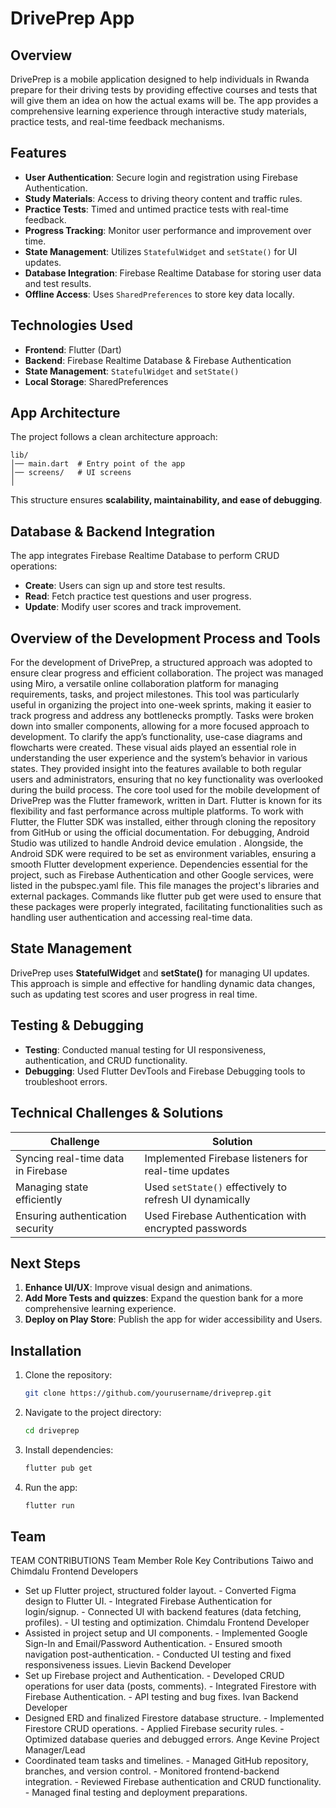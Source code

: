 # DrivePrep App

## Overview
DrivePrep is a mobile application designed to help individuals in Rwanda prepare for their driving tests by providing effective courses and tests that will give them an idea on how the actual exams will be. The app provides a comprehensive learning experience through interactive study materials, practice tests, and real-time feedback mechanisms.

## Features
- **User Authentication**: Secure login and registration using Firebase Authentication.
- **Study Materials**: Access to driving theory content and traffic rules.
- **Practice Tests**: Timed and untimed practice tests with real-time feedback.
- **Progress Tracking**: Monitor user performance and improvement over time.
- **State Management**: Utilizes `StatefulWidget` and `setState()` for UI updates.
- **Database Integration**: Firebase Realtime Database for storing user data and test results.
- **Offline Access**: Uses `SharedPreferences` to store key data locally.

## Technologies Used
- **Frontend**: Flutter (Dart)
- **Backend**: Firebase Realtime Database & Firebase Authentication
- **State Management**: `StatefulWidget` and `setState()`
- **Local Storage**: SharedPreferences

## App Architecture
The project follows a clean architecture approach:
```
lib/
│── main.dart  # Entry point of the app
│── screens/   # UI screens
│

```
This structure ensures **scalability, maintainability, and ease of debugging**.

## Database & Backend Integration
The app integrates Firebase Realtime Database to perform CRUD operations:
- **Create**: Users can sign up and store test results.
- **Read**: Fetch practice test questions and user progress.
- **Update**: Modify user scores and track improvement.

 ## Overview of the Development Process and Tools
For the development of DrivePrep, a structured approach was adopted to ensure clear progress and efficient collaboration. The project was managed using Miro, a versatile online collaboration platform for managing requirements, tasks, and project milestones. This tool was particularly useful in organizing the project into one-week sprints, making it easier to track progress and address any bottlenecks promptly. Tasks were broken down into smaller components, allowing for a more focused approach to development.
To clarify the app’s functionality, use-case diagrams and flowcharts were created. These visual aids played an essential role in understanding the user experience and the system’s behavior in various states. They provided insight into the features available to both regular users and administrators, ensuring that no key functionality was overlooked during the build process.
The core tool used for the mobile development of DrivePrep was the Flutter framework, written in Dart. Flutter is known for its flexibility and fast performance across multiple platforms. To work with Flutter, the Flutter SDK was installed, either through cloning the repository from GitHub or using the official documentation. For debugging, Android Studio was utilized to handle Android device emulation . Alongside, the Android SDK were required to be set as environment variables, ensuring a smooth Flutter development experience.
Dependencies essential for the project, such as Firebase Authentication and other Google services, were listed in the pubspec.yaml file. This file manages the project's libraries and external packages. Commands like flutter pub get were used to ensure that these packages were properly integrated, facilitating functionalities such as handling user authentication and accessing real-time data.


## State Management
DrivePrep uses **StatefulWidget** and **setState()** for managing UI updates. This approach is simple and effective for handling dynamic data changes, such as updating test scores and user progress in real time.

## Testing & Debugging
- **Testing**: Conducted manual testing for UI responsiveness, authentication, and CRUD functionality.
- **Debugging**: Used Flutter DevTools and Firebase Debugging tools to troubleshoot errors.

## Technical Challenges & Solutions
| Challenge | Solution |
|-----------|----------|
| Syncing real-time data in Firebase | Implemented Firebase listeners for real-time updates |
| Managing state efficiently | Used `setState()` effectively to refresh UI dynamically |
| Ensuring authentication security | Used Firebase Authentication with encrypted passwords |

## Next Steps
1. **Enhance UI/UX**: Improve visual design and animations.
2. **Add More Tests and quizzes**: Expand the question bank for a more comprehensive learning experience.
3. **Deploy on Play Store**: Publish the app for wider accessibility and Users.


## Installation
1. Clone the repository:
   ```sh
   git clone https://github.com/yourusername/driveprep.git
   ```
2. Navigate to the project directory:
   ```sh
   cd driveprep
   ```
3. Install dependencies:
   ```sh
   flutter pub get
   ```
4. Run the app:
   ```sh
   flutter run
   ```

## Team
TEAM CONTRIBUTIONS
Team Member
Role
Key Contributions
Taiwo and Chimdalu
Frontend Developers
- Set up Flutter project, structured folder layout. - Converted Figma design to Flutter UI. - Integrated Firebase Authentication for login/signup. - Connected UI with backend features (data fetching, profiles). - UI testing and optimization.
Chimdalu
Frontend Developer
- Assisted in project setup and UI components. - Implemented Google Sign-In and Email/Password Authentication. - Ensured smooth navigation post-authentication. - Conducted UI testing and fixed responsiveness issues.
Lievin
Backend Developer
- Set up Firebase project and Authentication. - Developed CRUD operations for user data (posts, comments). - Integrated Firestore with Firebase Authentication. - API testing and bug fixes.
Ivan
Backend Developer
- Designed ERD and finalized Firestore database structure. - Implemented Firestore CRUD operations. - Applied Firebase security rules. - Optimized database queries and debugged errors.
Ange Kevine
Project Manager/Lead
- Coordinated team tasks and timelines. - Managed GitHub repository, branches, and version control. - Monitored frontend-backend integration. - Reviewed Firebase authentication and CRUD functionality. - Managed final testing and deployment preparations.



